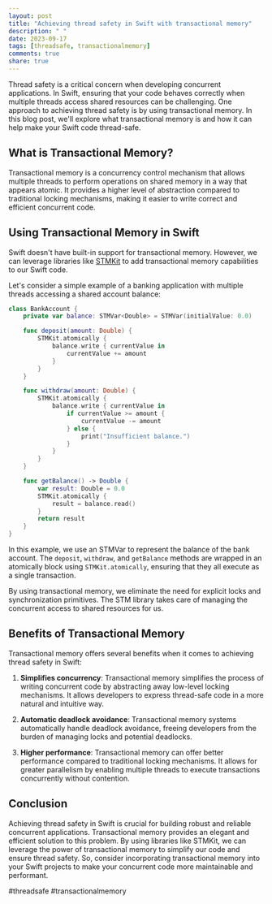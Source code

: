 ```yaml
---
layout: post
title: "Achieving thread safety in Swift with transactional memory"
description: " "
date: 2023-09-17
tags: [threadsafe, transactionalmemory]
comments: true
share: true
---
```


Thread safety is a critical concern when developing concurrent applications. In Swift, ensuring that your code behaves correctly when multiple threads access shared resources can be challenging. One approach to achieving thread safety is by using transactional memory. In this blog post, we'll explore what transactional memory is and how it can help make your Swift code thread-safe.

## What is Transactional Memory?

Transactional memory is a concurrency control mechanism that allows multiple threads to perform operations on shared memory in a way that appears atomic. It provides a higher level of abstraction compared to traditional locking mechanisms, making it easier to write correct and efficient concurrent code.

## Using Transactional Memory in Swift

Swift doesn't have built-in support for transactional memory. However, we can leverage libraries like [STMKit](https://github.com/lorentey/STMKit) to add transactional memory capabilities to our Swift code.

Let's consider a simple example of a banking application with multiple threads accessing a shared account balance:

```swift
class BankAccount {
    private var balance: STMVar<Double> = STMVar(initialValue: 0.0)

    func deposit(amount: Double) {
        STMKit.atomically {
            balance.write { currentValue in
                currentValue += amount
            }
        }
    }

    func withdraw(amount: Double) {
        STMKit.atomically {
            balance.write { currentValue in
                if currentValue >= amount {
                    currentValue -= amount
                } else {
                    print("Insufficient balance.")
                }
            }
        }
    }

    func getBalance() -> Double {
        var result: Double = 0.0
        STMKit.atomically {
            result = balance.read()
        }
        return result
    }
}
```

In this example, we use an STMVar to represent the balance of the bank account. The `deposit`, `withdraw`, and `getBalance` methods are wrapped in an atomically block using `STMKit.atomically`, ensuring that they all execute as a single transaction.

By using transactional memory, we eliminate the need for explicit locks and synchronization primitives. The STM library takes care of managing the concurrent access to shared resources for us.

## Benefits of Transactional Memory

Transactional memory offers several benefits when it comes to achieving thread safety in Swift:

1. **Simplifies concurrency**: Transactional memory simplifies the process of writing concurrent code by abstracting away low-level locking mechanisms. It allows developers to express thread-safe code in a more natural and intuitive way.

2. **Automatic deadlock avoidance**: Transactional memory systems automatically handle deadlock avoidance, freeing developers from the burden of managing locks and potential deadlocks.

3. **Higher performance**: Transactional memory can offer better performance compared to traditional locking mechanisms. It allows for greater parallelism by enabling multiple threads to execute transactions concurrently without contention.

## Conclusion

Achieving thread safety in Swift is crucial for building robust and reliable concurrent applications. Transactional memory provides an elegant and efficient solution to this problem. By using libraries like STMKit, we can leverage the power of transactional memory to simplify our code and ensure thread safety. So, consider incorporating transactional memory into your Swift projects to make your concurrent code more maintainable and performant.

#threadsafe #transactionalmemory